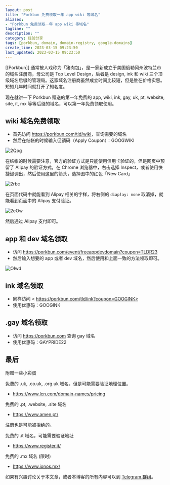 ```yaml
---
layout: post
title: "Porkbun 免费领取一年 app wiki 等域名"
aliases:
- "Porkbun 免费领取一年 app wiki 等域名"
tagline: ""
description: ""
category: 经验分享
tags: [porkbun, domain, domain-registry, google-domains]
create_time: 2023-03-15 09:23:50
last_updated: 2023-03-15 09:23:50
---
```


[[Porkbun]] 通常被人戏称为「猪肉包」，是一家新成立于美国俄勒冈州波特兰市的域名注册商，母公司是 Top Level Design，后者是 design, ink 和 wiki 三个顶级域名后缀的管理局。这家域名注册商虽然成立时间比较短，但是胜在价格实惠。短短几年时间就打开了知名度。

现在就讲一下 Porkbun 赠送的第一年免费的 app, wiki, ink, gay, uk, pt, website, site, it, mx 等等后缀的域名，可以第一年免费领取使用。

## wiki 域名免费领取

- 首先访问 <https://porkbun.com/tld/wiki>，查询需要的域名
- 然后在结帐的时候输入促销码（Apply Coupon）：GOOGWIKI

![2Qpg](https://photo.einverne.info/images/2023/03/15/2Qpg.png)

在结帐的时候需要注意，官方的验证方式是只能使用信用卡验证的，但是网页中预留了 Alipay 的验证方式，在 Chrome 浏览器中，右击选择 Inspect，或者使用快捷键调出，然后使用这里的箭头，选择图中的红色「New Card」

![2rbc](https://photo.einverne.info/images/2023/03/15/2rbc.png)

在页面代码中就能看到 Alipay 相关的字样，将右侧的 `diaplay: none` 取消掉，就能看到页面中的 Alipay 支付验证。

![2eOw](https://photo.einverne.info/images/2023/03/15/2eOw.png)

然后通过 Alipay 支付即可。

## app 和 dev 域名领取

- 访问 <https://porkbun.com/event/freeappdevdomain?coupon=TLDR23>
- 然后输入想要的 app 或者 dev 域名，然后使用和上面一致的方法领取即可。

![OIwd](https://photo.einverne.info/images/2023/03/15/OIwd.jpg)

## ink 域名领取

- 同样访问 < https://porkbun.com/tld/ink?coupon=GOOGINK>
- 使用优惠码：GOOGINK

## .gay 域名领取

- 访问 <https://porkbun.com> 查询 gay 域名
- 使用优惠码：GAYPRIDE22

## 最后

附赠一些小彩蛋

免费的 .uk, .co.uk, .org.uk 域名，但是可能需要验证地理位置。

- <https://www.lcn.com/domain-names/pricing>

免费的 .pt, .website, .site 域名

- <https://www.amen.pt/>

注册也是可能被拒绝的。

免费的 .it 域名，可能需要验证地址

- <https://www.register.it/>

免费的 .mx 域名 (限时)

- <https://www.ionos.mx/>

如果有兴趣讨论关于本文章，或者本博客的所有内容可以到 [Telegram 群组](https://t.me/+RUBhyY60iVcl6hdX)。